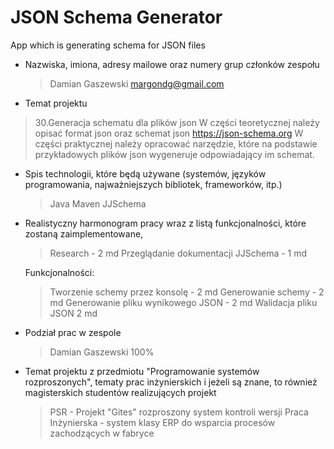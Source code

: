 # JSON Schema Generator
App which is generating schema for JSON files

* Nazwiska, imiona, adresy mailowe oraz numery grup członków zespołu
	>Damian Gaszewski
	>margondg@gmail.com


* Temat projektu
>30.Generacja schematu dla plików json
W części teoretycznej należy opisać format json oraz schemat json https://json-schema.org 
W części praktycznej należy opracować narzędzie, które na podstawie przykładowych plików json wygeneruje odpowiadający im schemat.

* Spis technologii, które będą używane (systemów, języków programowania, najważniejszych bibliotek, frameworków, itp.)
	> Java
	> Maven
	> JJSchema

* Realistyczny harmonogram pracy wraz z listą funkcjonalności, które zostaną zaimplementowane,
	> Research - 2 md
	> Przeglądanie dokumentacji JJSchema - 1 md
	
	Funkcjonalności:
	> Tworzenie schemy przez konsolę - 2 md
	> Generowanie schemy - 2 md
	> Generowanie pliku wynikowego JSON - 2 md
	> Walidacja pliku JSON 2 md

* Podział prac w zespole
	>Damian Gaszewski 100%

* Temat projektu z przedmiotu "Programowanie systemów rozproszonych", tematy prac inżynierskich i jeżeli są znane, 
to również magisterskich studentów realizujących projekt
	> PSR - Projekt "Gites" rozproszony system kontroli wersji
	> Praca Inżynierska - system klasy ERP do wsparcia procesów zachodzących w fabryce
